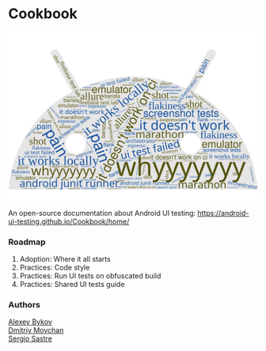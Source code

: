 # Cookbook

![alt text](docs/content/images/home_header.svg "Header")
An open-source documentation about Android UI testing:
https://android-ui-testing.github.io/Cookbook/home/


### Roadmap
1. Adoption: Where it all starts
2. Practices: Code style
3. Practices: Run UI tests on obfuscated build
4. Practices: Shared UI tests guide


### Authors
[Alexey Bykov](https://github.com/nonews) <br>
[Dmitriy Movchan](https://github.com/v1sar) <br>
[Sergio Sastre](https://github.com/sergio-sastre) <br>
